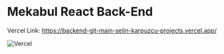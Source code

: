 # Mekabul React Back-End

Vercel Link: https://backend-git-main-selin-karpuzcu-projects.vercel.app/

![Vercel](https://github.com/user-attachments/assets/d5b33608-ed05-4215-add9-b80bec6ed35a)

